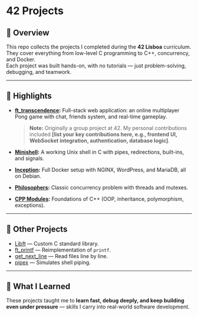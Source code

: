 # 42 Projects

## 📖 Overview

This repo collects the projects I completed during the **42 Lisboa** curriculum.  
They cover everything from low-level C programming to C++, concurrency, and Docker.  
Each project was built hands-on, with no tutorials — just problem-solving, debugging, and teamwork.

---

## 🚀 Highlights

- **[ft_transcendence](./ft_transcendence/README.md):** Full-stack web application: an online multiplayer Pong game with chat, friends system, and real-time gameplay.  
  > **Note:** Originally a group project at 42. My personal contributions included **[list your key contributions here, e.g., frontend UI, WebSocket integration, authentication, database logic]**.  

- **[Minishell](./Minishell/README.md):** A working Unix shell in C with pipes, redirections, built-ins, and signals.  
- **[Inception](./Inception/README.md):** Full Docker setup with NGINX, WordPress, and MariaDB, all on Debian.  
- **[Philosophers](./Philosophers/README.md):** Classic concurrency problem with threads and mutexes.  
- **[CPP Modules](./CPP_Modules/README.md):** Foundations of C++ (OOP, inheritance, polymorphism, exceptions).

---

## 📂 Other Projects

- [Libft](./Libft/README.md) — Custom C standard library.  
- [ft_printf](./ft_printf/README.md) — Reimplementation of `printf`.  
- [get_next_line](./get_next_line/README.md) — Read files line by line.  
- [pipex](./pipex/README.md) — Simulates shell piping.

---

## 🌱 What I Learned

These projects taught me to **learn fast, debug deeply, and keep building even under pressure** — skills I carry into real-world software development.